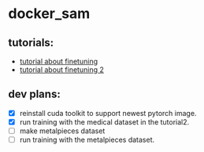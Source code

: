 # docker_sam

## tutorials:
- [tutorial about finetuning](https://github.com/bnsreenu/python_for_microscopists/blob/master/331_fine_tune_SAM_mito.ipynb)
- [tutorial about finetuning 2](https://github.com/NielsRogge/Transformers-Tutorials/blob/master/SAM/Fine_tune_SAM_(segment_anything)_on_a_custom_dataset.ipynb])


## dev plans:
- [x] reinstall cuda toolkit to support newest pytorch image.
- [x] run training with the medical dataset in the tutorial2.
- [ ] make metalpieces dataset
- [ ] run training with the metalpieces dataset.
